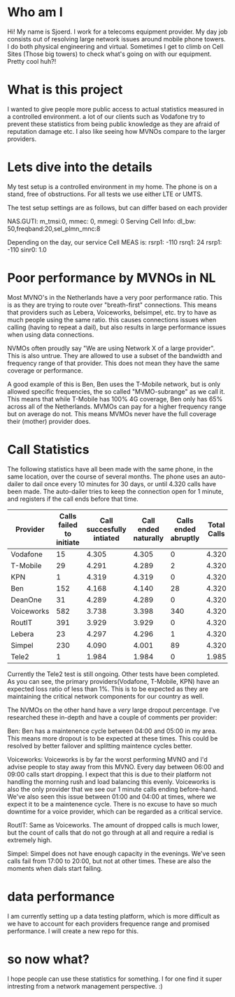 # Who am I

Hi! My name is Sjoerd. I work for a telecoms equipment provider. My day job consists out of resolving large network issues around mobile phone towers. I do both physical engineering and virtual. Sometimes I get to climb on Cell Sites (Those big towers) to check what's going on with our equipment. Pretty cool huh?!

# What is this project

I wanted to give people more public access to actual statistics measured in a controlled environment. a lot of our clients such as Vodafone try to prevent these statistics from being public knowledge as they are afraid of reputation damage etc. I also like seeing how MVNOs compare to the larger providers.

# Lets dive into the details

My test setup is a controlled environment in my home. The phone is on a stand, free of obstructions. For all tests we use either LTE or UMTS.

The test setup settings are as follows, but can differ based on each provider

NAS.GUTI: m_tmsi:0, mmec: 0, mmegi: 0
Serving Cell Info: dl_bw: 50,freqband:20,sel_plmn_mnc:8

Depending on the day, our service Cell MEAS is:
rsrp1: -110
rsrq1: 24
rsrp1: -110
sinr0: 1.0

# Poor performance by MVNOs in NL

Most MVNO's in the Netherlands have a very poor performance ratio. This is as they are trying to route over "breath-first" connections. This means that providers such as Lebera, Voiceworks, belsimpel, etc. try to have as much people using the same ratio. this causes connections issues when calling (having to repeat a dail), but also results in large performance issues when using data connections.

NVMOs often proudly say "We are using Network X of a large provider". This is also untrue. They are allowed to use a subset of the bandwidth and frequency range of that provider. This does not mean they have the same coverage or performance. 

A good example of this is Ben, Ben uses the T-Mobile network, but is only allowed specific frequencies, the so called "MVMO-subrange" as we call it. This means that while T-Mobile has 100% 4G coverage, Ben only has 65% across all of the Netherlands. MVMOs can pay for a higher frequency range but on average do not. This means MVMOs never have the full coverage their (mother) provider does.

# Call Statistics

The following statistics have all been made with the same phone, in the same location, over the course of several months. The phone uses an auto-dailer to dail once every 10 minutes for 30 days, or until 4.320 calls have been made. The auto-dailer tries to keep the connection open for 1 minute, and registers if the call ends before that time.

| Provider   | Calls failed to initiate | Call succesfully intiated | Call ended naturally | Calls ended abruptly | Total Calls |
|------------|--------------------------|---------------------------|----------------------|----------------------|-------------|
| Vodafone   | 15                       | 4.305                     | 4.305                | 0                    | 4.320       |
| T-Mobile   | 29                       | 4.291                     | 4.289                | 2                    | 4.320       |
| KPN        | 1                        | 4.319                     | 4.319                | 0                    | 4.320       |
| Ben        | 152                      | 4.168                     | 4.140                | 28                   | 4.320       |
| DeanOne    | 31                       | 4.289                     | 4.289                | 0                    | 4.320       |
| Voiceworks | 582                      | 3.738                     | 3.398                | 340                  | 4.320       |
| RoutIT     | 391                      | 3.929                     | 3.929                | 0                    | 4.320       |
| Lebera     | 23                       | 4.297                     | 4.296                | 1                    | 4.320       |
| Simpel     | 230                      | 4.090                     | 4.001                | 89                   | 4.320       |
| Tele2      | 1                        | 1.984                     | 1.984                | 0                    | 1.985       |

Currently the Tele2 test is still ongoing. Other tests have been completed. As you can see, the primary providers(Vodafone, T-Mobile, KPN) have an expected loss ratio of less than 1%. This is to be expected as they are maintaining the critical network components for our country as well.

The NVMOs on the other hand have a *very* large dropout percentage. I've researched these in-depth and have a couple of comments per provider:

Ben: Ben has a maintenence cycle between 04:00 and 05:00 in my area. This means more dropout is to be expected at these times. This could be resolved by better failover and splitting maintence cycles better.

Voiceworks: Voiceworks is by far the worst performing MVNO and I'd advise people to stay away from this MVNO. Every day between 06:00 and 09:00 calls start dropping. I expect that this is due to their platform not handling the morning rush and load balancing this evenly. Voiceworks is also the only provider that we see our 1 minute calls ending before-hand. We've also seen this issue between 01:00 and 04:00 at times, where we expect it to be a maintenence cycle. There is no excuse to have so much downtime for a voice provider, which can be regarded as a critical service.

RoutIT: Same as Voiceworks. The amount of dropped calls is much lower, but the count of calls that do not go through at all and require a redial is extremely high.

Simpel: Simpel does not have enough capacity in the evenings. We've seen calls fail from 17:00 to 20:00, but not at other times. These are also the moments when dials start failing.

# data performance

I am currently setting up a data testing platform, which is more difficult as we have to account for each providers frequence range and promised performance. I will create a new repo for this.

# so now what?

I hope people can use these statistics for something. I for one find it super intresting from a network management perspective. :)
